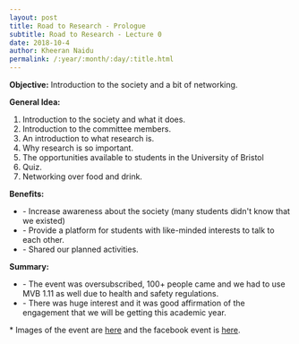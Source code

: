 ```yaml
---
layout: post
title: Road to Research - Prologue
subtitle: Road to Research - Lecture 0
date: 2018-10-4
author: Kheeran Naidu
permalink: /:year/:month/:day/:title.html
---
```

**Objective:** Introduction to the society and a bit of networking.

**General Idea:**
1. Introduction to the society and what it does.
2. Introduction to the committee members.
3. An introduction to what research is.
4. Why research is so important.
5. The opportunities available to students in the University of Bristol
6. Quiz.
7. Networking over food and drink.

**Benefits:**
* \- Increase awareness about the society (many students didn't know that we existed)
* \- Provide a platform for students with like-minded interests to talk to each other.
* \- Shared our planned activities.

**Summary:**
* \- The event was oversubscribed, 100+ people came and we had to use MVB 1.11 as well due to health and safety regulations.
* \- There was huge interest and it was good affirmation of the engagement that we will be getting this academic year.

\* Images of the event are [here](https://bristolresearchsoc.github.io/events/) and the facebook event is [here](https://www.facebook.com/events/1819683318148153/).
